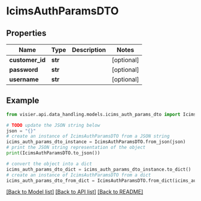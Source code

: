 # IcimsAuthParamsDTO


## Properties

Name | Type | Description | Notes
------------ | ------------- | ------------- | -------------
**customer_id** | **str** |  | [optional] 
**password** | **str** |  | [optional] 
**username** | **str** |  | [optional] 

## Example

```python
from visier.api.data_handling.models.icims_auth_params_dto import IcimsAuthParamsDTO

# TODO update the JSON string below
json = "{}"
# create an instance of IcimsAuthParamsDTO from a JSON string
icims_auth_params_dto_instance = IcimsAuthParamsDTO.from_json(json)
# print the JSON string representation of the object
print(IcimsAuthParamsDTO.to_json())

# convert the object into a dict
icims_auth_params_dto_dict = icims_auth_params_dto_instance.to_dict()
# create an instance of IcimsAuthParamsDTO from a dict
icims_auth_params_dto_from_dict = IcimsAuthParamsDTO.from_dict(icims_auth_params_dto_dict)
```
[[Back to Model list]](../README.md#documentation-for-models) [[Back to API list]](../README.md#documentation-for-api-endpoints) [[Back to README]](../README.md)


